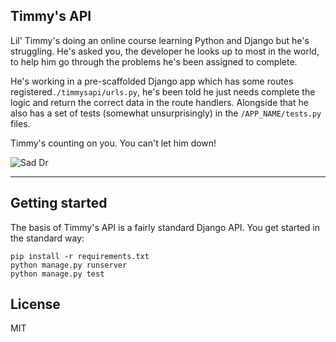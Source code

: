 ## Timmy's API

Lil' Timmy's doing an online course learning Python and Django but he's struggling. He's asked you, the developer he looks up to most in the world, to help him go through the problems he's been assigned to complete.

He's working in a pre-scaffolded Django app which has some routes registered`./timmysapi/urls.py`, he's been told he just needs complete the logic and return the correct data in the route handlers. Alongside that he also has a set of tests (somewhat unsurprisingly) in the `/APP_NAME/tests.py` files.

Timmy's counting on you. You can't let him down!

![Sad Dr](http://mashable.com/wp-content/uploads/2013/07/Dr.-Who.gif)

----

## Getting started

The basis of Timmy's API is a fairly standard Django API. You get started in the standard way:

```
pip install -r requirements.txt
python manage.py runserver
python manage.py test
```

## License

MIT
